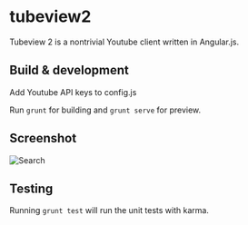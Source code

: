 # tubeview2

Tubeview 2 is a nontrivial Youtube client written in Angular.js.

## Build & development

Add Youtube API keys to config.js

Run `grunt` for building and `grunt serve` for preview.

## Screenshot

![Search](http://i.imgur.com/peSsFdL.png?1)

## Testing

Running `grunt test` will run the unit tests with karma.
